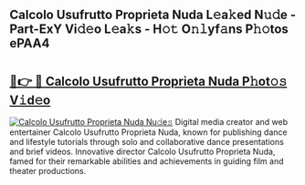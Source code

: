 ## Calcolo Usufrutto Proprieta Nuda L𝚎a𝚔ed N𝚞𝚍e - Part-ExY Vi𝚍𝚎o L𝚎a𝚔s - H𝚘𝚝 O𝚗𝚕yf𝚊ns P𝚑𝚘tos ePAA4

# <h2><a href="http://kf3d2ua.oniu.top/?m=Calcolo+Usufrutto+Proprieta+Nuda">🔗👉 🔴 Calcolo Usufrutto Proprieta Nuda P𝚑ot𝚘𝚜 V𝚒d𝚎o</a></h2>

[![Calcolo Usufrutto Proprieta Nuda Nu𝚍e𝚜](https://i.imgur.com/0qMVB7G.gif)](http://kf3d2ua.oniu.top/?m=Calcolo+Usufrutto+Proprieta+Nuda)
Digital media creator and web entertainer Calcolo Usufrutto Proprieta Nuda, known for publishing dance and lifestyle tutorials through solo and collaborative dance presentations and brief videos. Innovative director Calcolo Usufrutto Proprieta Nuda, famed for their remarkable abilities and achievements in guiding film and theater productions.  
